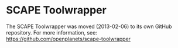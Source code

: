 # SCAPE Toolwrapper

The SCAPE Toolwrapper was moved (2013-02-06) to its own GitHub repository.
For more information, see: https://github.com/openplanets/scape-toolwrapper
